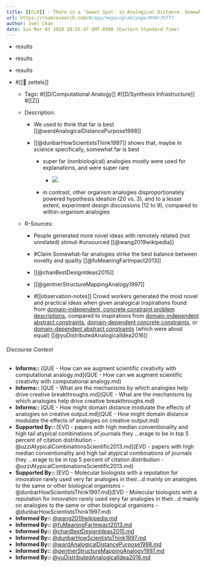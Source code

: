 ```yaml
---
title: [[CLM]] - There is a 'Sweet Spot' in Analogical Distance. Somewhat far analogies lead to better creative outcomes than very near or very far analogies
url: https://roamresearch.com/#/app/megacoglab/page/NYWr7OfT7
author: Joel Chan
date: Sun Mar 01 2020 20:55:47 GMT-0500 (Eastern Standard Time)
---
```


- results
- results
- results
- #[[🌲 zettels]]

    - Tags: #[[D/Computational Analogy]] #[[D/Synthesis Infrastructure]] #[[Z]]

    - Description:

        - We used to think that far is best [[@wardAnalogicalDistancePurpose1998]]

        - [[@dunbarHowScientistsThink1997]] shows that, maybe in science specifically, somewhat far is best

            - super far (nonbiological) analogies mostly were used for explanations, and were super rare

                - ![](https://firebasestorage.googleapis.com/v0/b/firescript-577a2.appspot.com/o/imgs%2Fapp%2Fmegacoglab%2FPrLf45BISk.png?alt=media&token=3325f60f-f449-4c35-bbdc-41d15f367e58)

            - in contrast, other organism analogies disproportionately powered hypothesis ideation (20 vs. 3), and to a lesser extent, experiment design discussions (12 to 9), compared to within-organism analogies

    - R-Sources:

        - People generated more novel ideas with remotely related (not unrelated) stimuli #unsourced [[@wang2019wikipedia]]

        - #Claim Somewhat-far analogies strike the best balance between novelty and quality [[@fuMeaningFarImpact2013]]

        - [[@chanBestDesignIdeas2015]]

        - [[@gentnerStructureMappingAnalogy1997]]

        - #[[observation-notes]] Crowd workers generated the most novel and practical ideas when given analogical inspirations found from [domain-independent, concrete constraint problem descriptions](((M8KfyPUsY))), compared to inspirations from [domain-independent abstract constraints](((TUj6U8Fv9))), [domain-dependent concrete constraints](((Aw21pCePA))), or [domain-dependent abstract constraints](((r6_rbDIRA))) (which were about equal) [[@yuDistributedAnalogicalIdea2016]]

###### Discourse Context

- **Informs::** [QUE - How can we augment scientific creativity with computational analogy.md](QUE - How can we augment scientific creativity with computational analogy.md)
- **Informs::** [QUE - What are the mechanisms by which analogies help drive creative breakthroughs.md](QUE - What are the mechanisms by which analogies help drive creative breakthroughs.md)
- **Informs::** [QUE - How might domain distance modulate the effects of analogies on creative output.md](QUE - How might domain distance modulate the effects of analogies on creative output.md)
- **Supported By::** [EVD - papers with high median conventionality and high tail atypical combinations of journals they ...erage to be in top 5 percent of citation distribution - @uzziAtypicalCombinationsScientific2013.md](EVD - papers with high median conventionality and high tail atypical combinations of journals they ...erage to be in top 5 percent of citation distribution - @uzziAtypicalCombinationsScientific2013.md)
- **Supported By::** [EVD - Molecular biologists with a reputation for innovation rarely used very far analogies in their...d mainly on analogies to the same or other biological organisms - @dunbarHowScientistsThink1997.md](EVD - Molecular biologists with a reputation for innovation rarely used very far analogies in their...d mainly on analogies to the same or other biological organisms - @dunbarHowScientistsThink1997.md)
- **Informed By::** [@wang2019wikipedia.md](@wang2019wikipedia.md)
- **Informed By::** [@fuMeaningFarImpact2013.md](@fuMeaningFarImpact2013.md)
- **Informed By::** [@chanBestDesignIdeas2015.md](@chanBestDesignIdeas2015.md)
- **Informed By::** [@dunbarHowScientistsThink1997.md](@dunbarHowScientistsThink1997.md)
- **Informed By::** [@wardAnalogicalDistancePurpose1998.md](@wardAnalogicalDistancePurpose1998.md)
- **Informed By::** [@gentnerStructureMappingAnalogy1997.md](@gentnerStructureMappingAnalogy1997.md)
- **Informed By::** [@yuDistributedAnalogicalIdea2016.md](@yuDistributedAnalogicalIdea2016.md)


